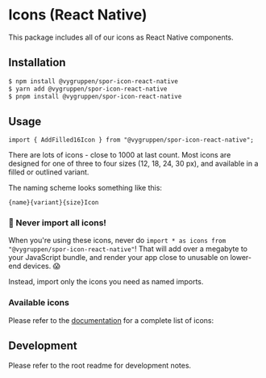 # Icons (React Native)

This package includes all of our icons as React Native components.

## Installation

```bash
$ npm install @vygruppen/spor-icon-react-native
$ yarn add @vygruppen/spor-icon-react-native
$ pnpm install @vygruppen/spor-icon-react-native

```

## Usage

```tsx
import { AddFilled16Icon } from "@vygruppen/spor-icon-react-native";
```

There are lots of icons - close to 1000 at last count. Most icons are designed for one of three to four sizes (12, 18, 24, 30 px), and available in a filled or outlined variant.

The naming scheme looks something like this:

```
{name}{variant}{size}Icon
```

### 🚨 Never import all icons!

When you're using these icons, never do `import * as icons from "@vygruppen/spor-icon-react-native"`! That will add over a megabyte to your JavaScript bundle, and render your app close to unusable on lower-end devices. 😱

Instead, import only the icons you need as named imports.

### Available icons

Please refer to the [documentation](https://spor.vy.no/resources/icon-library) for a complete list of icons:

## Development

Please refer to the root readme for development notes.
